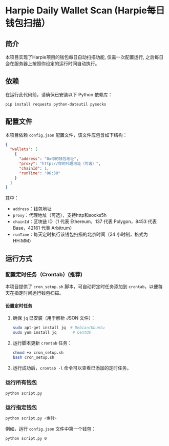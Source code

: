 # Harpie Daily Wallet Scan (Harpie每日钱包扫描）

## 简介
本项目实现了Harpie项目的钱包每日自动扫描功能, 仅需一次配置运行, 之后每日会在服务器上按照你设定的运行时间自动执行。

## 依赖
在运行此代码前，请确保已安装以下 Python 依赖库：

```sh
pip install requests python-dateutil pysocks

```

## 配置文件
本项目依赖 `config.json` 配置文件，该文件应包含如下结构：

```json
{
  "wallets": [
    {
      "address": "0x你的钱包地址",
      "proxy": "http://你的代理地址（可选）",
      "chainId": 1,
      "runTime": "06:30"
    }
  ]
}
```

其中：
- `address`：钱包地址
- `proxy`：代理地址（可选），支持http和socks5h
- `chainId`：区块链 ID（1 代表 Ethereum，137 代表 Polygon，8453 代表 Base，42161 代表 Arbitrum）
- `runTime`：每天定时执行该钱包扫描的北京时间（24 小时制，格式为 HH:MM）

## 运行方式

### 配置定时任务（Crontab）(推荐)

本项目提供了 `cron_setup.sh` 脚本，可自动将定时任务添加到 `crontab`，以便每天在指定时间运行钱包扫描。

#### 设置定时任务

1. 确保 `jq` 已安装（用于解析 JSON 文件）：
   ```sh
   sudo apt-get install jq  # Debian/Ubuntu
   sudo yum install jq       # CentOS
   ```

2. 运行脚本更新 `crontab` 任务：
   ```sh
   chmod +x cron_setup.sh
   bash cron_setup.sh
   ```

3. 运行成功后，`crontab -l` 命令可以查看已添加的定时任务。

### 运行所有钱包

```sh
python script.py
```

### 运行指定钱包

```sh
python script.py <索引>
```

例如，运行 `config.json` 文件中第一个钱包：

```sh
python script.py 0
```



